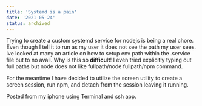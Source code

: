 ```yaml
---
title: 'Systemd is a pain'
date: '2021-05-24'
status: archived
---
```

Trying to create a custom systemd service for nodejs is being a real chore. Even though I tell it to run as my user it does not see the path my user sees. 
Ive looked at many an article on how to setup env path within the .service file but to no avail. Why is this so **difficult**! I even tried explicitly typing out full paths but node does not like fullpath/node fullpath/npm command.

For the meantime I have decided to utilize the screen utility to create a screen session, run npm, and detach from the session leaving it running.

Posted from my iphone using Terminal and ssh app.

